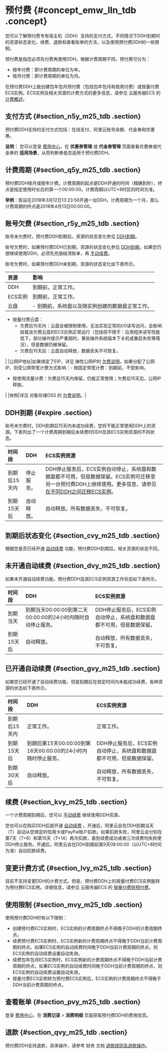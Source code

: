 # 预付费 {#concept_emw_lln_tdb .concept}

您可以了解预付费专有宿主机（DDH）支持的支付方式，不同情况下DDH到期时的资源状态变化，续费、退款和查看账单的方法，以及使用预付费DDH的一些限制。

预付费是指您必须先付费再使用DDH。根据计费周期不同，预付费可分为：

-   按年付费：即计费周期的单位为年。
-   按月付费：即计费周期的单位为月。

在预付费DDH上能创建包年包月预付费（包括包年包月和按周付费）或按量付费ECS实例。ECS实例及相关资源的计费方式的更多信息，请参见 云服务器ECS 的 [计费概述](../../cn.zh-CN/产品定价/计费概述.md#)。

## 支付方式 {#section_n5y_m25_tdb .section}

预付费DDH支持的支付方式包括：在线支付、阿里云账号余额、代金券和优惠券。

**说明：** 您可以登录 [费用中心](https://expense.console.aliyun.com/#/account/home)，在 **优惠券管理** 或 **代金券管理** 页面查看优惠券或代金券的 **适用场景**，从而判断券是否适用于预付费DDH。

## 计费周期 {#section_q5y_m25_tdb .section}

预付费DDH按月或按年计费。计费周期的起点是DDH开通的时间（精确到秒），终点是指定使用时长后的第一个00:00:00。计费周期以UTC+8时区的时间为准。

**举例**：假设在2018年3月12日13:23:56开通一台DDH，计费周期为一个月，那么计费周期的终点是2018年4月13日00:00:00。

## 账号欠费 {#section_r5y_m25_tdb .section}

账号未欠费时，预付费DDH到期后，资源的状态变化参见 [DDH到期](#expire)。

账号欠费时，如果预付费DDH已到期，资源的状态变化参见 [DDH到期](#expire)。如果您仍想继续使用DDH，必须先充值结清账单，再 [手动续费](../cn.zh-CN/用户指南/手动续费.md#)。

账号欠费时，如果预付费DDH未到期，资源的状态变化如下表所示。

|资源|影响|
|:-|:-|
|DDH|到期前，正常工作。|
|ECS实例|到期前，正常工作。|
|云盘| -   到期前，系统盘以及随实例创建的数据盘正常工作。
-   按量付费云盘：
    -   欠费后15天内：云盘会被限制使用，无法实现正常的I/O读写访问，会影响挂载该欠费云盘的ECS实例正常运行（包括但不限于：应用程序读写性能低下，部分操作提示严重超时，某些操作系统版本下关机或重启失败等情况），但是数据仍被保留。
    -   欠费后15天后：云盘自动释放，数据丢失不可恢复。

 |
|公网IP地址|如果绑定了EIP，详见 弹性公网IP的 [欠费说明](http://help.aliyun-inc.com/dochelp/~~27770~~)。如果分配了公网IP，则受公网带宽计费方式影响：-   按固定带宽计费：到期前，不受影响。
-   按使用流量计费：欠费后15天内保留，仍能正常使用；欠费后15天后，公网IP释放。

|
|快照|详见 对象存储OSS 的 [欠费说明](../../cn.zh-CN/产品定价/欠费说明.md#)。|

## DDH到期 {#expire .section}

账号未欠费时，DDH到期后15天内未成功续费，您将不能正常使用DDH上的资源。下表列出了一个计费周期到期后未续费时DDH及其ECS实例资源的不同状态。

|时间段|DDH|ECS实例资源|
|:--|:--|:------|
|到期后15天内|停止服务。|DDH停止服务后，ECS实例自动停止，系统盘和数据盘都不可用，但是数据保留。ECS实例可迁移至另一台预付费DDH上继续使用。更多信息，请参见 [在不同DDH之间迁移ECS实例](../cn.zh-CN/用户指南/在不同DDH之间迁移ECS实例.md#)。|
|到期15天后|自动释放。|自动释放。所有数据丢失，不可恢复。|

## 到期后状态变化 {#section_cvy_m25_tdb .section}

根据您是否已经开通 [自动续费](../cn.zh-CN/用户指南/自动续费.md#) 功能，预付费DDH到期后，相关资源的状态不同。

## 未开通自动续费 {#section_dvy_m25_tdb .section}

如果未开通自动续费功能，预付费DDH及其ECS实例资源工作状态如下表所示。

|时间段|DDH|ECS实例资源|
|:--|:--|:------|
|到期当天|到期当天00:00:00到第二天00:00:00的24小时内随时自动停止服务。|DDH停止服务后，ECS实例自动停止，系统盘和数据盘都不可用，但是数据保留。|
|到期15天后|自动释放。|自动释放，所有数据丢失，不可恢复。|

## 已开通自动续费 {#section_gvy_m25_tdb .section}

如果您已经开通了自动续费功能，但是到期后在规定时间内未能成功续费，各种资源的状态如下表所示。

|时间段|DDH|ECS实例资源|
|:--|:--|:------|
|到期后15天内|正常工作。|正常工作。|
|到期15天后|到期后第15天00:00:00到第16天00:00:00的24小时内随时停止服务。|DDH停止服务后，ECS实例自动停止，系统盘和数据盘都不可用，但是数据保留。|
|到期30天后|自动释放。|自动释放，所有数据丢失，不可恢复。|

## 续费 {#section_kvy_m25_tdb .section}

一个计费周期到期后，您可以 [手动续费](../cn.zh-CN/用户指南/手动续费.md#) 继续使用DDH资源。

您也可以在购买DDH后就开通 [自动续费](../cn.zh-CN/用户指南/自动续费.md#) 。开通后，阿里云会在DDH到期当天（T）自动从您绑定的信用卡或PayPal账户扣款。如果扣款失败，阿里云会分别在第7天（T+6）和第15天（T+14）再次扣款，直到续费成功或者三次续费均失败使DDH停止服务。开通后，阿里云会在DDH到期前第9天08:00:00（以UTC+8时间为准）自动扣款续费。

## 变更计费方式 {#section_lvy_m25_tdb .section}

目前不支持变更DDH的计费方式。但是，预付费DDH上的按量付费ECS实例能转为预付费ECS实例。详细信息，请参见 云服务器ECS 的 [按量付费转预付费](../../cn.zh-CN/产品定价/按量付费转预付费.md#)。

## 使用限制 {#section_mvy_m25_tdb .section}

使用预付费DDH时有以下限制：

-   创建预付费ECS实例时，ECS实例的计费周期终点不得晚于DDH的计费周期终点。
-   续费预付费ECS实例时，ECS实例新的计费周期终点不得晚于DDH当前计费周期的终点。如果ECS实例的自动续费时间晚于DDH当前计费周期的终点，则ECS实例的自动续费设置自动失效。
-   续费包年包月ECS实例时，ECS实例新的计费周期终点不得晚于DDH当前计费周期的终点。如果ECS实例的自动续费时间晚于DDH当前计费周期的终点，则ECS实例的自动续费设置自动失效。
-   按量付费ECS实例转为预付费ECS实例后，ECS实例的计费周期终点不得晚于DDH当前计费周期的终点。

## 查看账单 {#section_pvy_m25_tdb .section}

登录 [费用中心](https://expense.console.aliyun.com/#/account/home)，在 **消费记录** \> **消费明细** 页面获取预付费DDH的费用信息。

## 退款 {#section_qvy_m25_tdb .section}

预付费DDH支持退款，具体操作，请参考 财务 文档 [退款规则及退款操作](https://help.aliyun.com/document_detail/37096.html)。

